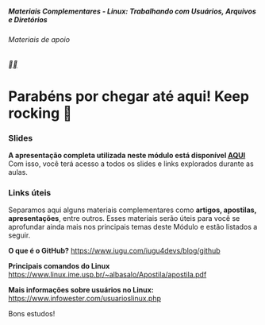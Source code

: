 ##### Materiais Complementares - Linux: Trabalhando com Usuários, Arquivos e Diretórios

###### Materiais de apoio



[**](https://web.dio.me/course/materiais-complementares-linux-trabalhando-com-usuarios-arquivos-e-diretorios/learning/7a8b2cc7-b69f-4a3a-a2fb-b65f3df11b29?back=/track/formacao-linux-fundamentals&tab=path&moduleId=undefined)[**](https://web.dio.me/course/materiais-complementares-linux-trabalhando-com-usuarios-arquivos-e-diretorios/learning/7a8b2cc7-b69f-4a3a-a2fb-b65f3df11b29?back=/track/formacao-linux-fundamentals&tab=path&moduleId=undefined)

# **Parabéns por chegar até aqui! Keep rocking 🚀**

 

### **Slides**

**A apresentação completa utilizada neste módulo está disponível [AQUI](https://docs.google.com/presentation/d/1_vwPcBh7YUhUfu37lAUYQqhhP8LMmPHRCXo1Bc7czTs/edit#slide=id.p3)**
Com isso, você terá acesso a todos os slides e links explorados durante as aulas.

 

### **Links úteis**

Separamos aqui alguns materiais complementares como **artigos, apostilas, apresentações**, entre outros. Esses materiais serão úteis para você se aprofundar ainda mais nos principais temas deste Módulo e estão listados a seguir.

 

**O que é o GitHub?**
https://www.iugu.com/iugu4devs/blog/github

 

**Principais comandos do Linux**
https://www.linux.ime.usp.br/~albasalo/Apostila/apostila.pdf

 

**Mais informações sobre usuários no Linux:**
https://www.infowester.com/usuarioslinux.php

 

Bons estudos! 